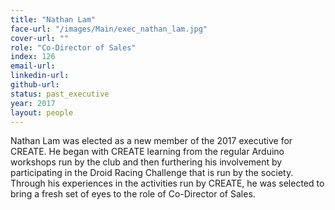 ```yaml
---
title: "Nathan Lam"
face-url: "/images/Main/exec_nathan_lam.jpg"
cover-url: ""
role: "Co-Director of Sales"
index: 126
email-url:
linkedin-url:
github-url:
status: past_executive
year: 2017
layout: people
---
```

Nathan Lam was elected as a new member of the 2017 executive for CREATE. He began with CREATE learning from the regular Arduino workshops run by the club and then furthering his involvement by participating in the Droid Racing Challenge that is run by the society. Through his experiences in the activities run by CREATE, he was selected to bring a fresh set of eyes to the role of Co-Director of Sales.

